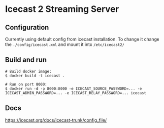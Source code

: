 # Icecast 2 Streaming Server

## Configuration
Currently using default config from icecast installation.
To change it change the `./config/icecast.xml` and mount it into `/etc/icecast2/`

## Build and run

    # Build docker image:
    $ docker build -t icecast .
    
    # Run on port 8000:
    $ docker run -d -p 8000:8000 -e ICECAST_SOURCE_PASSWORD=... -e ICECAST_ADMIN_PASSWORD=... -e ICECAST_RELAY_PASSWORD=... icecast

## Docs
https://icecast.org/docs/icecast-trunk/config_file/